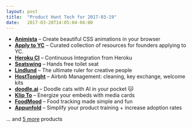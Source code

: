 ```yaml
---
layout: post
title:  "Product Hunt Tech for 2017-03-19"
date:   2017-03-20T14:05:04-04:00
---
```


* **[Animista](https://www.producthunt.com/posts/animista?utm_campaign=producthunt-api&utm_medium=api&utm_source=Application%3A+Daily+Digest+RSS+%28ID%3A+3202%29)** – Create beautiful CSS animations in your browser
* **[Apply to YC](https://www.producthunt.com/posts/apply-to-yc?utm_campaign=producthunt-api&utm_medium=api&utm_source=Application%3A+Daily+Digest+RSS+%28ID%3A+3202%29)** – Curated collection of resources for founders applying to YC.
* **[Heroku CI](https://www.producthunt.com/posts/heroku-ci?utm_campaign=producthunt-api&utm_medium=api&utm_source=Application%3A+Daily+Digest+RSS+%28ID%3A+3202%29)** – Continuous Integration from Heroku
* **[Seatswing](https://www.producthunt.com/posts/seatswing?utm_campaign=producthunt-api&utm_medium=api&utm_source=Application%3A+Daily+Digest+RSS+%28ID%3A+3202%29)** – Hands free toilet seat
* **[Lindlund](https://www.producthunt.com/posts/lindlund?utm_campaign=producthunt-api&utm_medium=api&utm_source=Application%3A+Daily+Digest+RSS+%28ID%3A+3202%29)** – The ultimate ruler for creative people
* **[HostTonight](https://www.producthunt.com/posts/hosttonight?utm_campaign=producthunt-api&utm_medium=api&utm_source=Application%3A+Daily+Digest+RSS+%28ID%3A+3202%29)** – Airbnb Management: cleaning, key exchange, welcome kits
* **[doodle.ai](https://www.producthunt.com/posts/doodle-ai?utm_campaign=producthunt-api&utm_medium=api&utm_source=Application%3A+Daily+Digest+RSS+%28ID%3A+3202%29)** – Doodle cats with AI in your pocket 🐱
* **[Klip To](https://www.producthunt.com/posts/klip-to?utm_campaign=producthunt-api&utm_medium=api&utm_source=Application%3A+Daily+Digest+RSS+%28ID%3A+3202%29)** – Energize your embeds with media cards
* **[FoodMood](https://www.producthunt.com/posts/foodmood-2?utm_campaign=producthunt-api&utm_medium=api&utm_source=Application%3A+Daily+Digest+RSS+%28ID%3A+3202%29)** – Food tracking made simple and fun
* **[Appunfold](https://www.producthunt.com/posts/appunfold?utm_campaign=producthunt-api&utm_medium=api&utm_source=Application%3A+Daily+Digest+RSS+%28ID%3A+3202%29)** – Simplify your product training + increase adoption rates

… and [5 more](https://www.producthunt.com/tech) products
